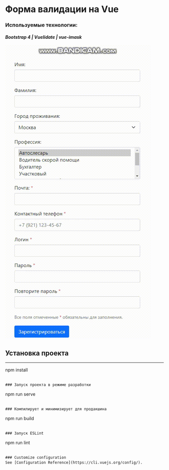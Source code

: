 # Форма валидации на Vue
### Используемые технологии: 
#### *Bootstrap 4 | Vuelidate | vue-imask*
<img src="src/assets/demo.gif">

## Установка проекта
___
npm install
```

### Запуск проекта в режиме разработки
```
npm run serve
```

### Компилирует и минимизирует для продакшина
```
npm run build
```

### Запуск ESLint
```
npm run lint
```

### Customize configuration
See [Configuration Reference](https://cli.vuejs.org/config/).
